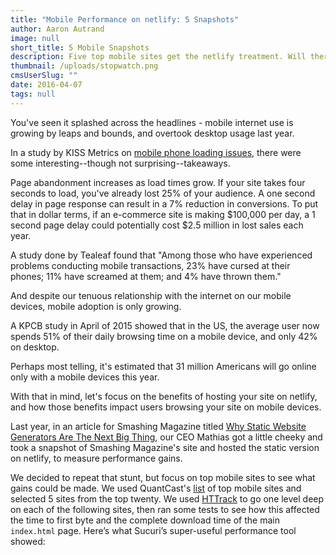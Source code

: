 ```yaml
---
title: "Mobile Performance on netlify: 5 Snapshots"
author: Aaron Autrand
image: null
short_title: 5 Mobile Snapshots
description: Five top mobile sites get the netlify treatment. Will there be performance gains?
thumbnail: /uploads/stopwatch.png
cmsUserSlug: ""
date: 2016-04-07 
tags: null
---
```


You've seen it splashed across the headlines - mobile internet use is growing by leaps and bounds, and overtook desktop usage last year. 

In a study by KISS Metrics on [mobile phone loading issues](https://blog.kissmetrics.com/loading-time), there were some interesting--though not surprising--takeaways.

Page abandonment increases as load times grow. If your site takes four seconds to load, you've already lost 25% of your audience. A one second delay in page response can result in a 7% reduction in conversions. To put that in dollar terms, if an e-commerce site is making $100,000 per day, a 1 second page delay could potentially cost $2.5 million in lost sales each year.

A study done by Tealeaf found that "Among those who have experienced problems conducting mobile transactions, 23% have cursed at their phones; 11% have screamed at them; and 4% have thrown them."

And despite our tenuous relationship with the internet on our mobile devices, mobile adoption is only growing.

A KPCB study in April of 2015 showed that in the US, the average user now spends 51% of their daily browsing time on a mobile device, and only 42% on desktop.

Perhaps most telling, it's estimated that 31 million Americans will go online only with a mobile devices this year.

With that in mind, let's focus on the benefits of hosting your site on netlify, and how those benefits impact users browsing your site on mobile devices.

Last year, in an article for Smashing Magazine titled [Why Static Website Generators Are The Next Big Thing](https://www.smashingmagazine.com/2015/11/modern-static-website-generators-next-big-thing/), our CEO Mathias got a little cheeky and took a snapshot of Smashing Magazine's site and hosted the static version on netlify, to measure performance gains.

We decided to repeat that stunt, but focus on top mobile sites to see what gains could be made. We used QuantCast's [list](https://www.quantcast.com/top-mobile-sites/) of top mobile sites and selected 5 sites from the top twenty. We used [HTTrack](https://www.httrack.com/) to go one level deep on each of the following sites, then ran some tests to see how this affected the time to first byte and the complete download time of the main `index.html` page. Here’s what Sucuri’s super-useful performance tool showed:
